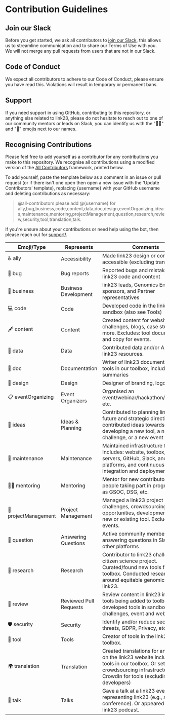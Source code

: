 # Contribution Guidelines

## Join our Slack

Before you get started, we ask all contributors to [join our Slack](https://link23.world/slack), this allows us to streamline communication and to share our Terms of Use with you.
We will not merge any pull requests from users that are not in our Slack.

## Code of Conduct

We expect all contributors to adhere to our Code of Conduct, please ensure you have read this.
Violations will result in temporary or permanent bans.

## Support

If you need support in using GitHub, contributing to this repository, or anything else related to link23, please do not hesitate to reach out to one of our community mentors or leads on Slack, you can identify us with the "🧑‍🏫" and "👋" emojis next to our names.

## Recognising Contributions

Please feel free to add yourself as a contributor for any contributions you make to this repository. We recognise all contributions using a modified version of the [All Contributors](https://allcontributors.org/docs/en/emoji-key) framework, printed below.

To add yourself, paste the template below as a comment in an issue or pull request (or if there isn't one open then open a new issue with the 'Update Contributors' template), replacing {username} with your GitHub username and deleting contributions as necessary:

> @all-contributors please add @{username} for ally,bug,business,code,content,data,doc,design,eventOrganizing,ideas,maintenance,mentoring,projectManagement,question,research,review,security,tool,translation,talk.

If you're unsure about your contributions or need help using the bot, then please reach out for [support](#support)!.

| Emoji/Type           | Represents             | Comments                                                                                                                                                                           |
|----------------------|------------------------|------------------------------------------------------------------------------------------------------------------------------------------------------------------------------------|
| ♿️ ally              | Accessibility          | Made link23 design or content more accessible (excluding translation)                                                                                                              |
| 🐛 bug               | Bug reports            | Reported bugs and mistakes in link23 code and content                                                                                                                              |
| 💼 business          | Business Development   | link23 leads, Genomics England sponsors, and Partner representatives                                                                                                               |
| 💻 code              | Code                   | Developed code in the link23 sandbox (also see Tools)                                                                                                                              |
| 🖋 content           | Content                | Created content for website, challenges, blogs, case studies, and more. Excludes: tool documentation and copy for events.                                                          |
| 🔣 data              | Data                   | Contributed data and/or API to link23 resources.                                                                                                                                   |
| 📖 doc               | Documentation          | Writer of link23 documentation for tools in our toolbox, including lay summaries                                                                                                   |
| 🎨 design            | Design                 | Designer of branding, logos, etc.                                                                                                                                                  |
| 📋 eventOrganizing   | Event Organizers       | Organised an event/webinar/hackathon/showcase etc.                                                                                                                                 |
| 🤔 ideas             | Ideas &amp; Planning   | Contributed to planning link23’s future and strategic directions or contributed ideas towards developing a new tool, a new challenge, or a new event                               |
| 🚧 maintenance       | Maintenance            | Maintained infrastructure for link23. Includes: website, toolbox, Notion, servers, GitHub, Slack, and other platforms, and continuous integration and deployment.                  |
| 🧑‍🏫 mentoring      | Mentoring              | Mentor for new contributors or for people taking part in programs such as GSOC, DSG, etc.                                                                                          |
| 📆 projectManagement | Project Management     | Managed a link23 project including challenges, crowdsourcing opportunities, development of a new or existing tool. Excludes events.                                                |
| 💬 question          | Answering Questions    | Active community members answering questions in Slack and other platforms                                                                                                          |
| 🔬 research          | Research               | Contributor to link23 challenges or citizen science project. Curated/found new tools for the toolbox. Conducted research around equitable genomics for/with link23.                |
| 👀 review            | Reviewed Pull Requests | Review content in link23 including tools being added to toolbox, developed tools in sandbox, new challenges, event and website copy.                                               |
| 🛡️ security         | Security               | Identify and/or reduce security threats, GDPR, Privacy, etc                                                                                                                        |
| 🔧 tool              | Tools                  | Creator of tools in the link23 toolbox.                                                                                                                                            |
| 🌍 translation       | Translation            | Created translations for any content on the link23 website including tools in our toolbox. Or setup the crowdsourcing infrastructure with CrowdIn for tools (excluding developers) |
| 📢 talk              | Talks                  | Gave a talk at a link23 event or representing link23 (e.g., at a conference). Or appeared in a link23 podcast.                                                                     |

